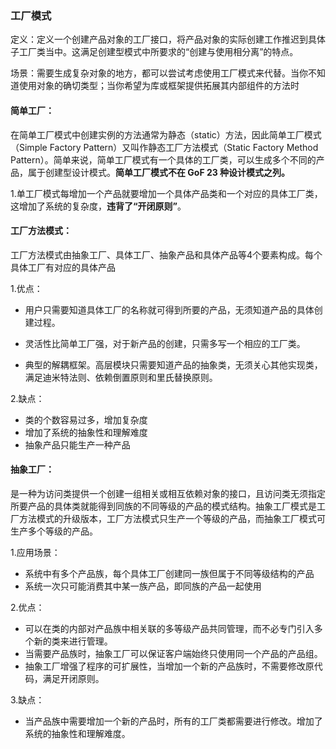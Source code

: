 ### 工厂模式

定义：定义一个创建产品对象的工厂接口，将产品对象的实际创建工作推迟到具体子工厂类当中。这满足创建型模式中所要求的“创建与使用相分离”的特点。

场景：需要生成复杂对象的地方，都可以尝试考虑使用工厂模式来代替。当你不知道使用对象的确切类型；当你希望为库或框架提供拓展其内部组件的方法时

#### 简单工厂：

在简单工厂模式中创建实例的方法通常为静态（static）方法，因此简单工厂模式（Simple Factory Pattern）又叫作静态工厂方法模式（Static Factory Method Pattern）。简单来说，简单工厂模式有一个具体的工厂类，可以生成多个不同的产品，属于创建型设计模式。**简单工厂模式不在 GoF 23 种设计模式之列。**

1.单工厂模式每增加一个产品就要增加一个具体产品类和一个对应的具体工厂类，这增加了系统的复杂度，**违背了“开闭原则”**。

#### 工厂方法模式：

工厂方法模式由抽象工厂、具体工厂、抽象产品和具体产品等4个要素构成。每个具体工厂有对应的具体产品

1.优点：

- 用户只需要知道具体工厂的名称就可得到所要的产品，无须知道产品的具体创建过程。

- 灵活性比简单工厂强，对于新产品的创建，只需多写一个相应的工厂类。
- 典型的解耦框架。高层模块只需要知道产品的抽象类，无须关心其他实现类，满足迪米特法则、依赖倒置原则和里氏替换原则。

2.缺点：

- 类的个数容易过多，增加复杂度
- 增加了系统的抽象性和理解难度
- 抽象产品只能生产一种产品

#### 抽象工厂：

是一种为访问类提供一个创建一组相关或相互依赖对象的接口，且访问类无须指定所要产品的具体类就能得到同族的不同等级的产品的模式结构。抽象工厂模式是工厂方法模式的升级版本，工厂方法模式只生产一个等级的产品，而抽象工厂模式可生产多个等级的产品。

1.应用场景：

- 系统中有多个产品族，每个具体工厂创建同一族但属于不同等级结构的产品
- 系统一次只可能消费其中某一族产品，即同族的产品一起使用

2.优点：

- 可以在类的内部对产品族中相关联的多等级产品共同管理，而不必专门引入多个新的类来进行管理。
- 当需要产品族时，抽象工厂可以保证客户端始终只使用同一个产品的产品组。
- 抽象工厂增强了程序的可扩展性，当增加一个新的产品族时，不需要修改原代码，满足开闭原则。

3.缺点：

- 当产品族中需要增加一个新的产品时，所有的工厂类都需要进行修改。增加了系统的抽象性和理解难度。